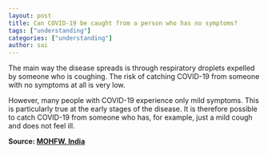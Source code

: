 ```yaml
---
layout: post
title: Can COVID-19 be caught from a person who has no symptoms?
tags: ["understanding"]
categories: ["understanding"]
author: sai
---
```


The main way the disease spreads is through respiratory droplets expelled by someone who is coughing. The risk of catching COVID-19 from someone with no symptoms at all is very low. 

However, many people with COVID-19 experience only mild symptoms. This is particularly true at the early stages of the disease. It is therefore possible to catch COVID-19 from someone who has, for example, just a mild cough and does not feel ill.

**Source: [MOHFW, India](https://www.mohfw.gov.in/pdf/FAQ.pdf)**